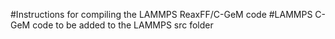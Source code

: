 #Instructions for compiling the LAMMPS ReaxFF/C-GeM code
#LAMMPS C-GeM code to be added to the LAMMPS src folder